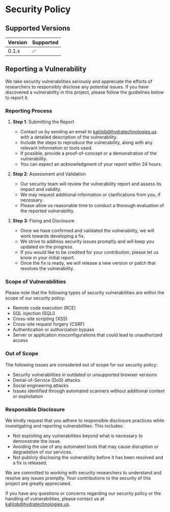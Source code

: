 # Security Policy

## Supported Versions

| Version | Supported          |
| ------- | ------------------ |
| 0.1.x   | :white_check_mark: |

## Reporting a Vulnerability

We take security vulnerabilities seriously and appreciate the efforts of researchers to responsibly disclose any potential issues. If you have discovered a vulnerability in this project, please follow the guidelines below to report it.

### Reporting Process

1. **Step 1**: Submitting the Report
   - Contact us by sending an email to [kahlob@hydratechnologies.us](mailto:kahlob@hydratechnologies.us) with a detailed description of the vulnerability.
   - Include the steps to reproduce the vulnerability, along with any relevant information or tools used.
   - If possible, provide a proof-of-concept or a demonstration of the vulnerability.
   - You can expect an acknowledgment of your report within 24 hours.

2. **Step 2**: Assessment and Validation
   - Our security team will review the vulnerability report and assess its impact and validity.
   - We may request additional information or clarifications from you, if necessary.
   - Please allow us reasonable time to conduct a thorough evaluation of the reported vulnerability.

3. **Step 3**: Fixing and Disclosure
   - Once we have confirmed and validated the vulnerability, we will work towards developing a fix.
   - We strive to address security issues promptly and will keep you updated on the progress.
   - If you would like to be credited for your contribution, please let us know in your initial report.
   - Once the fix is ready, we will release a new version or patch that resolves the vulnerability.

### Scope of Vulnerabilities

Please note that the following types of security vulnerabilities are within the scope of our security policy:

- Remote code execution (RCE)
- SQL injection (SQLi)
- Cross-site scripting (XSS)
- Cross-site request forgery (CSRF)
- Authentication or authorization bypass
- Server or application misconfigurations that could lead to unauthorized access

### Out of Scope

The following issues are considered out of scope for our security policy:

- Security vulnerabilities in outdated or unsupported browser versions
- Denial-of-Service (DoS) attacks
- Social engineering attacks
- Issues identified through automated scanners without additional context or exploitation

### Responsible Disclosure

We kindly request that you adhere to responsible disclosure practices while investigating and reporting vulnerabilities. This includes:

- Not exploiting any vulnerabilities beyond what is necessary to demonstrate the issue.
- Avoiding the use of any automated tools that may cause disruption or degradation of our services.
- Not publicly disclosing the vulnerability before it has been resolved and a fix is released.

We are committed to working with security researchers to understand and resolve any issues promptly. Your contributions to the security of this project are greatly appreciated.

If you have any questions or concerns regarding our security policy or the handling of vulnerabilities, please contact us at [kahlob@hydratechnologies.us](mailto:kahlob@hydratechnologies.us).

